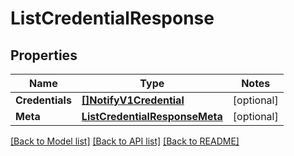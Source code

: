 # ListCredentialResponse

## Properties
Name | Type | Notes
------------ | ------------- | -------------
**Credentials** | [**[]NotifyV1Credential**](notify.v1.credential.md) | [optional] 
**Meta** | [**ListCredentialResponseMeta**](ListCredentialResponse_meta.md) | [optional] 

[[Back to Model list]](../README.md#documentation-for-models) [[Back to API list]](../README.md#documentation-for-api-endpoints) [[Back to README]](../README.md)


